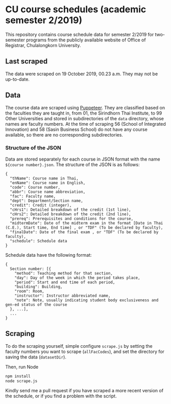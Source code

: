 # CU course schedules (academic semester 2/2019)
This repository contains course schedule data for semester 2/2019 for two-semester programs from the publicly available website of Office of Registrar, Chulalongkorn University. 

## Last scraped
The data were scraped on 19 October 2019, 00.23 a.m. They may not be up-to-date. 

## Data
The course data are scraped using [Puppeteer](https://github.com/GoogleChrome/puppeteer/). They are classified based on the faculties they are taught in, from 01, the Sirindhorn Thai Institute, to 99 Other Universities and stored in subdirectories of the `data` directory, whose names are faculty numbers. At the time of scraping 56 (School of Integrated Innovation) and 58 (Sasin Business School) do not have any course available, so there are no corresponding subdirectories.

### Structure of the JSON
Data are stored separately for each course in JSON format with the name `${course number}.json`. The structure of the JSON is as follows:

```
{
  "thName": Course name in Thai,
  "enName": Course name in English,
  "code": Course number,
  "abbr": Course name abbreviation,
  "fac": Faculty name,
  "dept": Department/Section name,
  "credit": Credit (integer),
  "cHrs1": Detailed breakdown of the credit (1st line),
  "cHrs2": Detailed breakdown of the credit (2nd line),
  "prereq": Prerequisites and conditions for the course,
  "midtermDate": Date of the midterm exam in the format [Date in Thai (C.E.), Start time, End time] , or "TDF" (To be declared by faculty),
  "finalDate": Date of the final exam , or "TDF" (To be declared by faculty),
  "schedule": Schedule data
}
```
Schedule data have the following format:

```
{
  Section number: [{
    "method": Teaching method for that section,
    "day": Day of the week in which the period takes place,
    "period": Start and end time of each period,
    "building": Building,
    "room": Room,
    "instructor": Instructor abbreviated name,
    "note": Note, usually indicating student body exclusiveness and gen-ed status of the course
  }, ...],
  ...
}
```

## Scraping 
To do the scraping yourself, simple configure `scrape.js` by setting the faculty numbers you want to scrape (`allFacCodes`), and set the directory for saving the data (`datasetDir`).

Then, run Node

```bash
npm install
node scrape.js
```
Kindly send me a pull request if you have scraped a more recent version of the schedule, or if you find a problem with the script.
